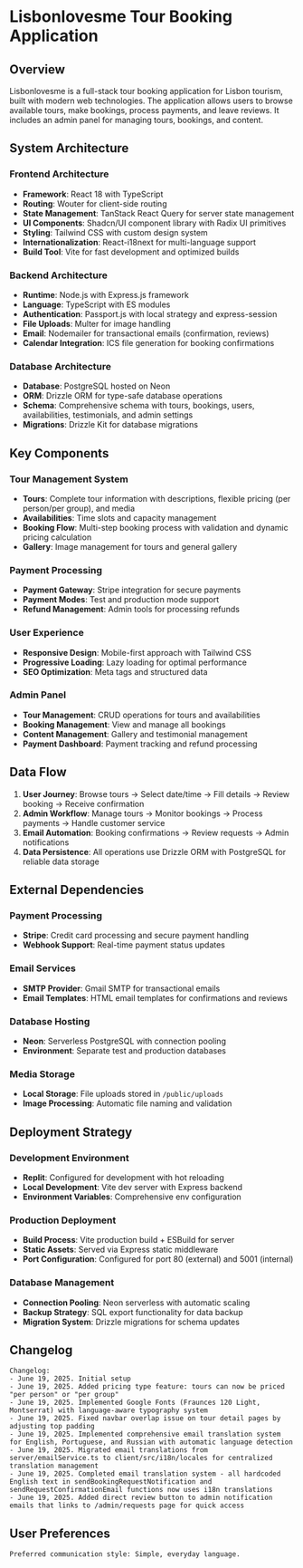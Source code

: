 # Lisbonlovesme Tour Booking Application

## Overview

Lisbonlovesme is a full-stack tour booking application for Lisbon tourism, built with modern web technologies. The application allows users to browse available tours, make bookings, process payments, and leave reviews. It includes an admin panel for managing tours, bookings, and content.

## System Architecture

### Frontend Architecture
- **Framework**: React 18 with TypeScript
- **Routing**: Wouter for client-side routing
- **State Management**: TanStack React Query for server state management
- **UI Components**: Shadcn/UI component library with Radix UI primitives
- **Styling**: Tailwind CSS with custom design system
- **Internationalization**: React-i18next for multi-language support
- **Build Tool**: Vite for fast development and optimized builds

### Backend Architecture
- **Runtime**: Node.js with Express.js framework
- **Language**: TypeScript with ES modules
- **Authentication**: Passport.js with local strategy and express-session
- **File Uploads**: Multer for image handling
- **Email**: Nodemailer for transactional emails (confirmation, reviews)
- **Calendar Integration**: ICS file generation for booking confirmations

### Database Architecture
- **Database**: PostgreSQL hosted on Neon
- **ORM**: Drizzle ORM for type-safe database operations
- **Schema**: Comprehensive schema with tours, bookings, users, availabilities, testimonials, and admin settings
- **Migrations**: Drizzle Kit for database migrations

## Key Components

### Tour Management System
- **Tours**: Complete tour information with descriptions, flexible pricing (per person/per group), and media
- **Availabilities**: Time slots and capacity management
- **Booking Flow**: Multi-step booking process with validation and dynamic pricing calculation
- **Gallery**: Image management for tours and general gallery

### Payment Processing
- **Payment Gateway**: Stripe integration for secure payments
- **Payment Modes**: Test and production mode support
- **Refund Management**: Admin tools for processing refunds

### User Experience
- **Responsive Design**: Mobile-first approach with Tailwind CSS
- **Progressive Loading**: Lazy loading for optimal performance
- **SEO Optimization**: Meta tags and structured data

### Admin Panel
- **Tour Management**: CRUD operations for tours and availabilities
- **Booking Management**: View and manage all bookings
- **Content Management**: Gallery and testimonial management
- **Payment Dashboard**: Payment tracking and refund processing

## Data Flow

1. **User Journey**: Browse tours → Select date/time → Fill details → Review booking → Receive confirmation
2. **Admin Workflow**: Manage tours → Monitor bookings → Process payments → Handle customer service
3. **Email Automation**: Booking confirmations → Review requests → Admin notifications
4. **Data Persistence**: All operations use Drizzle ORM with PostgreSQL for reliable data storage

## External Dependencies

### Payment Processing
- **Stripe**: Credit card processing and secure payment handling
- **Webhook Support**: Real-time payment status updates

### Email Services
- **SMTP Provider**: Gmail SMTP for transactional emails
- **Email Templates**: HTML email templates for confirmations and reviews

### Database Hosting
- **Neon**: Serverless PostgreSQL with connection pooling
- **Environment**: Separate test and production databases

### Media Storage
- **Local Storage**: File uploads stored in `/public/uploads`
- **Image Processing**: Automatic file naming and validation

## Deployment Strategy

### Development Environment
- **Replit**: Configured for development with hot reloading
- **Local Development**: Vite dev server with Express backend
- **Environment Variables**: Comprehensive env configuration

### Production Deployment
- **Build Process**: Vite production build + ESBuild for server
- **Static Assets**: Served via Express static middleware
- **Port Configuration**: Configured for port 80 (external) and 5001 (internal)

### Database Management
- **Connection Pooling**: Neon serverless with automatic scaling
- **Backup Strategy**: SQL export functionality for data backup
- **Migration System**: Drizzle migrations for schema updates

## Changelog

```
Changelog:
- June 19, 2025. Initial setup
- June 19, 2025. Added pricing type feature: tours can now be priced "per person" or "per group"
- June 19, 2025. Implemented Google Fonts (Fraunces 120 Light, Montserrat) with language-aware typography system
- June 19, 2025. Fixed navbar overlap issue on tour detail pages by adjusting top padding
- June 19, 2025. Implemented comprehensive email translation system for English, Portuguese, and Russian with automatic language detection
- June 19, 2025. Migrated email translations from server/emailService.ts to client/src/i18n/locales for centralized translation management
- June 19, 2025. Completed email translation system - all hardcoded English text in sendBookingRequestNotification and sendRequestConfirmationEmail functions now uses i18n translations
- June 19, 2025. Added direct review button to admin notification emails that links to /admin/requests page for quick access
```

## User Preferences

```
Preferred communication style: Simple, everyday language.
```
